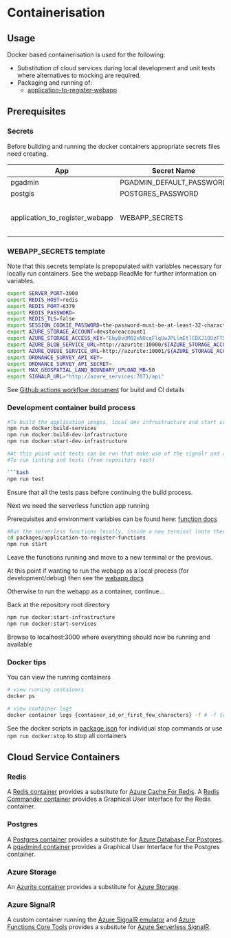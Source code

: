 # Containerisation

## Usage

Docker based containerisation is used for the following:

* Substitution of cloud services during local development and unit tests where alternatives to mocking are required.
* Packaging and running of:
  * [application-to-register-webapp](../packages/application-to-register-webapp)

## Prerequisites

### Secrets

Before building and running the docker containers appropriate secrets files need creating.

| App | Secret Name | Notes |
| ----------- | ----------- | ----------- |
| pgadmin | PGADMIN_DEFAULT_PASSWORD | ----------- |
| postgis | POSTGRES_PASSWORD | ----------- |
| application_to_register_webapp | WEBAPP_SECRETS | see WEBAPP_SECRETS template below for contents |

### WEBAPP_SECRETS template

Note that this secrets template is prepopulated with variables necessary for locally run containers. See the webapp ReadMe for further information on variables.

```bash
export SERVER_PORT=3000
export REDIS_HOST=redis
export REDIS_PORT=6379
export REDIS_PASSWORD=
export REDIS_TLS=false
export SESSION_COOKIE_PASSWORD=the-password-must-be-at-least-32-characters-long
export AZURE_STORAGE_ACCOUNT=devstoreaccount1
export AZURE_STORAGE_ACCESS_KEY="Eby8vdM02xNOcqFlqUwJPLlmEtlCDXJ1OUzFT50uSRZ6IFsuFq2UVErCz4I6tq/K1SZFPTOtr/KBHBeksoGMGw=="
export AZURE_BLOB_SERVICE_URL=http://azurite:10000/${AZURE_STORAGE_ACCOUNT}
export AZURE_QUEUE_SERVICE_URL=http://azurite:10001/${AZURE_STORAGE_ACCOUNT}
export ORDNANCE_SURVEY_API_KEY=
export ORDNANCE_SURVEY_API_SECRET=
export MAX_GEOSPATIAL_LAND_BOUNDARY_UPLOAD_MB=50
export SIGNALR_URL="http://azure_services:7071/api"
```

See [Github actions workflow document](../.github/workflows/build.yaml) for build and CI details

### Development container build process

```bash
#To build the application images, local dev infrastructure and start containers locally that support development
npm run docker:build-services
npm run docker:build-dev-infrastructure
npm run docker:start-dev-infrastructure

#At this point unit tests can be run that make use of the signalr and azurite containers for test doubles.
#To run linting and tests (from repository root)

```bash
npm run test
```

Ensure that all the tests pass before continuing the build process.

Next we need the serverless function app running

Prerequisites and environment variables can be found here: [function docs](../packages/application-to-register-functions/README.md)

```bash
#Run the serverless functions locally, inside a new terminal (note there is no current containerisation support for the serverless functions)
cd packages/application-to-register-functions
npm run start
```

Leave the functions running and move to a new terminal or the previous.

At this point if wanting to run the webapp as a local process (for development/debug) then see the [webapp docs](../packages/application-to-register-webapp/README.md)

Otherwise to run the webapp as a container, continue...

Back at the repository root directory

```bash
npm run docker:start-infrastructure
npm run docker:start-services
```

Browse to localhost:3000 where everything should now be running and available

### Docker tips

You can view the running containers

```bash
# view running containers
docker ps

# view container logs
docker container logs {container_id_or_first_few_characters} -f # -f to watch log output
```

See the docker scripts in [package.json](../package.json) for individual stop commands or use `npm run docker:stop` to stop all containers

## Cloud Service Containers

### Redis

A [Redis container](https://hub.docker.com/_/redis/) provides a substitute for [Azure Cache For Redis](https://azure.microsoft.com/en-gb/services/cache/). A [Redis Commander container](https://hub.docker.com/r/rediscommander/redis-commander/#!) provides a Graphical User Interface for the Redis container.

### Postgres

A [Postgres container](https://hub.docker.com/_/postgres/) provides a substitute for [Azure Database For Postgres](https://azure.microsoft.com/en-gb/services/postgresql/). A [pgadmin4 container](https://hub.docker.com/r/dpage/pgadmin4/#!) provides a Graphical User Interface for the Postgres container.

### Azure Storage

An [Azurite container](https://hub.docker.com/_/microsoft-azure-storage-azurite) provides a substitute for [Azure Storage](https://docs.microsoft.com/en-us/azure/storage/common/storage-introduction).

### Azure SignalR

A custom container running the [Azure SignalR emulator](https://github.com/Azure/azure-signalr/blob/dev/docs/emulator.md) and [Azure Functions Core Tools](https://docs.microsoft.com/en-us/azure/azure-functions/functions-run-local) provides a subsitute for [Azure Serverless SignalR](https://docs.microsoft.com/en-us/azure/azure-signalr/signalr-quickstart-azure-functions-javascript).
